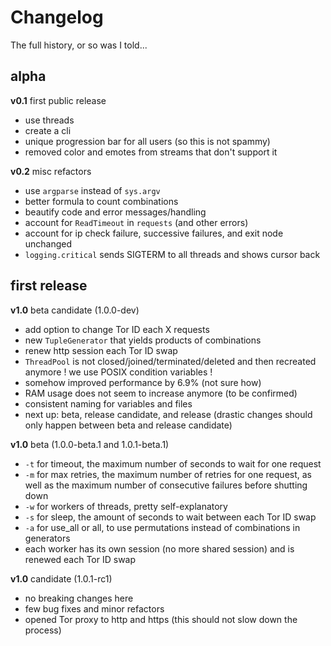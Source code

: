 # Changelog

<summary>The full history, or so was I told...</summary>

## alpha

**v0.1** first public release

- use threads
- create a cli
- unique progression bar for all users (so this is not spammy)
- removed color and emotes from streams that don't support it

**v0.2** misc refactors

- use `argparse` instead of `sys.argv`
- better formula to count combinations
- beautify code and error messages/handling
- account for `ReadTimeout` in `requests` (and other errors)
- account for ip check failure, successive failures, and exit node unchanged
- `logging.critical` sends SIGTERM to all threads and shows cursor back
  
## first release

**v1.0** beta candidate (1.0.0-dev)

- add option to change Tor ID each X requests
- new `TupleGenerator` that yields products of combinations
- renew http session each Tor ID swap
- `ThreadPool` is not closed/joined/terminated/deleted and then recreated anymore ! we use POSIX condition variables !
- somehow improved performance by 6.9% (not sure how)
- RAM usage does not seem to increase anymore (to be confirmed)
- consistent naming for variables and files
- next up: beta, release candidate, and release (drastic changes should only happen between beta and release candidate)

**v1.0** beta (1.0.0-beta.1 and 1.0.1-beta.1)

- `-t` for timeout, the maximum number of seconds to wait for one request
- `-m` for max retries, the maximum number of retries for one request, as well as the maximum number of consecutive failures before shutting down
- `-w` for workers of threads, pretty self-explanatory
- `-s` for sleep, the amount of seconds to wait between each Tor ID swap
- `-a` for use_all or all, to use permutations instead of combinations in generators
- each worker has its own session (no more shared session) and is renewed each Tor ID swap

**v1.0** candidate (1.0.1-rc1)

- no breaking changes here
- few bug fixes and minor refactors
- opened Tor proxy to http and https (this should not slow down the process)
